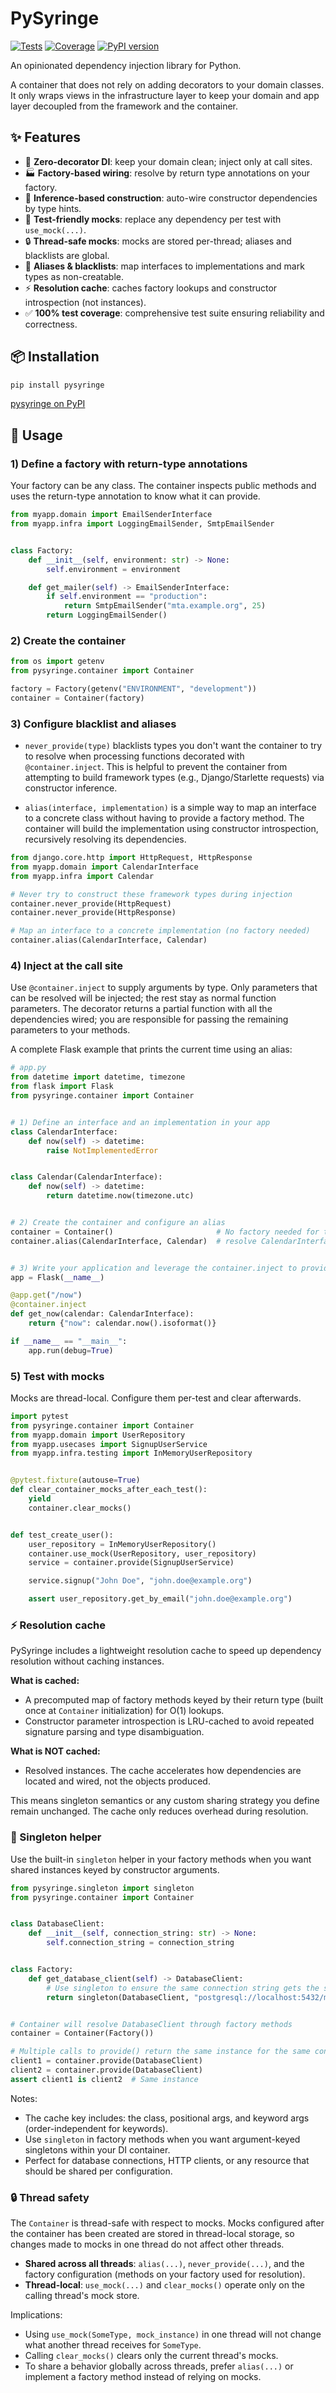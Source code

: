# PySyringe

[![Tests](https://github.com/hugochinchilla/pysyringe/actions/workflows/test.yml/badge.svg)](https://github.com/hugochinchilla/pysyringe/actions/workflows/test.yml)
[![Coverage](https://codecov.io/gh/hugochinchilla/pysyringe/graph/badge.svg?token=SN3JSCBB4U)](https://codecov.io/gh/hugochinchilla/pysyringe)
[![PyPI version](https://badge.fury.io/py/pysyringe.svg)](https://badge.fury.io/py/pysyringe)

An opinionated dependency injection library for Python.

A container that does not rely on adding decorators to your domain classes. It only wraps views in the infrastructure layer to keep your domain and app layer decoupled from the framework and the container.

## ✨ Features

- 🚀 **Zero-decorator DI**: keep your domain clean; inject only at call sites.
- 🏭 **Factory-based wiring**: resolve by return type annotations on your factory.
- 🧩 **Inference-based construction**: auto-wire constructor dependencies by type hints.
- 🧪 **Test-friendly mocks**: replace any dependency per test with `use_mock(...)`.
- 🔒 **Thread-safe mocks**: mocks are stored per-thread; aliases and blacklists are global.
- 🧰 **Aliases & blacklists**: map interfaces to implementations and mark types as non-creatable.
- ⚡ **Resolution cache**: caches factory lookups and constructor introspection (not instances).
- ✅ **100% test coverage**: comprehensive test suite ensuring reliability and correctness.

## 📦 Installation

```bash
pip install pysyringe
```

[pysyringe on PyPI](https://pypi.org/project/pysyringe/)

## 🚀 Usage


### 1) Define a factory with return-type annotations

Your factory can be any class. The container inspects public methods and uses the return-type annotation to know what it can provide.

```python
from myapp.domain import EmailSenderInterface
from myapp.infra import LoggingEmailSender, SmtpEmailSender


class Factory:
    def __init__(self, environment: str) -> None:
        self.environment = environment

    def get_mailer(self) -> EmailSenderInterface:
        if self.environment == "production":
            return SmtpEmailSender("mta.example.org", 25)
        return LoggingEmailSender()
```

### 2) Create the container

```python
from os import getenv
from pysyringe.container import Container

factory = Factory(getenv("ENVIRONMENT", "development"))
container = Container(factory)
```

### 3) Configure blacklist and aliases

- `never_provide(type)` blacklists types you don't want the container to try to resolve when processing functions decorated with `@container.inject`. This is helpful to prevent the container from attempting to build framework types (e.g., Django/Starlette requests) via constructor inference.

- `alias(interface, implementation)` is a simple way to map an interface to a concrete class without having to provide a factory method. The container will build the implementation using constructor introspection, recursively resolving its dependencies.

```python
from django.core.http import HttpRequest, HttpResponse
from myapp.domain import CalendarInterface
from myapp.infra import Calendar

# Never try to construct these framework types during injection
container.never_provide(HttpRequest)
container.never_provide(HttpResponse)

# Map an interface to a concrete implementation (no factory needed)
container.alias(CalendarInterface, Calendar)
```

### 4) Inject at the call site

Use `@container.inject` to supply arguments by type. Only parameters that can be resolved will be injected; the rest stay as normal function parameters. The decorator returns a partial function with all the dependencies wired; you are responsible for passing the remaining parameters to your methods.

A complete Flask example that prints the current time using an alias:

```python
# app.py
from datetime import datetime, timezone
from flask import Flask
from pysyringe.container import Container


# 1) Define an interface and an implementation in your app
class CalendarInterface:
    def now(self) -> datetime:
        raise NotImplementedError


class Calendar(CalendarInterface):
    def now(self) -> datetime:
        return datetime.now(timezone.utc)


# 2) Create the container and configure an alias
container = Container()                       # No factory needed for this example
container.alias(CalendarInterface, Calendar)  # resolve CalendarInterface -> Calendar


# 3) Write your application and leverage the container.inject to provide dependencies
app = Flask(__name__)

@app.get("/now")
@container.inject
def get_now(calendar: CalendarInterface):
    return {"now": calendar.now().isoformat()}

if __name__ == "__main__":
    app.run(debug=True)
```

### 5) Test with mocks

Mocks are thread-local. Configure them per-test and clear afterwards.

```python
import pytest
from pysyringe.container import Container
from myapp.domain import UserRepository
from myapp.usecases import SignupUserService
from myapp.infra.testing import InMemoryUserRepository


@pytest.fixture(autouse=True)
def clear_container_mocks_after_each_test():
    yield
    container.clear_mocks()


def test_create_user():
    user_repository = InMemoryUserRepository()
    container.use_mock(UserRepository, user_repository)
    service = container.provide(SignupUserService)

    service.signup("John Doe", "john.doe@example.org")

    assert user_repository.get_by_email("john.doe@example.org")
```

### ⚡ Resolution cache

PySyringe includes a lightweight resolution cache to speed up dependency resolution without caching instances.

**What is cached:**
  - A precomputed map of factory methods keyed by their return type (built once at `Container` initialization) for O(1) lookups.
  - Constructor parameter introspection is LRU-cached to avoid repeated signature parsing and type disambiguation.

**What is NOT cached:**
  - Resolved instances. The cache accelerates how dependencies are located and wired, not the objects produced.

This means singleton semantics or any custom sharing strategy you define remain unchanged. The cache only reduces overhead during resolution.

### 🧷 Singleton helper

Use the built-in `singleton` helper in your factory methods when you want shared instances keyed by constructor arguments.

```python
from pysyringe.singleton import singleton
from pysyringe.container import Container


class DatabaseClient:
    def __init__(self, connection_string: str) -> None:
        self.connection_string = connection_string


class Factory:
    def get_database_client(self) -> DatabaseClient:
        # Use singleton to ensure the same connection string gets the same client
        return singleton(DatabaseClient, "postgresql://localhost:5432/mydb")


# Container will resolve DatabaseClient through factory methods
container = Container(Factory())

# Multiple calls to provide() return the same instance for the same connection string
client1 = container.provide(DatabaseClient)
client2 = container.provide(DatabaseClient)
assert client1 is client2  # Same instance

```

Notes:
- The cache key includes: the class, positional args, and keyword args (order-independent for keywords).
- Use `singleton` in factory methods when you want argument-keyed singletons within your DI container.
- Perfect for database connections, HTTP clients, or any resource that should be shared per configuration.

### 🔒 Thread safety

The `Container` is thread-safe with respect to mocks. Mocks configured after the container has been created are stored in thread-local storage, so changes made to mocks in one thread do not affect other threads.

- **Shared across all threads**: `alias(...)`, `never_provide(...)`, and the factory configuration (methods on your factory used for resolution).
- **Thread-local**: `use_mock(...)` and `clear_mocks()` operate only on the calling thread's mock store.

Implications:
- Using `use_mock(SomeType, mock_instance)` in one thread will not change what another thread receives for `SomeType`.
- Calling `clear_mocks()` clears only the current thread's mocks.
- To share a behavior globally across threads, prefer `alias(...)` or implement a factory method instead of relying on mocks.
